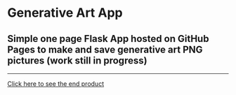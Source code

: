 # Generative Art App #
## Simple one page Flask App hosted on GitHub Pages to make and save generative art PNG pictures (work still in progress) ##
*** 
[Click here to see the end product](crawlic-stud.github.io/generative-art-app/)
